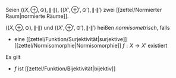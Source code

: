 Seien $((X, \oplus, \odot), \| \cdot \|)$, $((X', \oplus', \odot'), \| \cdot \|')$ zwei [[zettel/Normierter Raum|normierte Räume]].

$((X, \oplus, \odot), \| \cdot \|)$ und $((X', \oplus', \odot'), \| \cdot \|')$ heißen *normisometrisch*, falls
- eine [[zettel/Funktion/Surjektivität|surjektive]] [[zettel/Normisomorphie|Normisomorphie]] $f : X \to X'$ existiert

Es gilt
- $f$ ist [[zettel/Funktion/Bijektivität|bijektiv]]